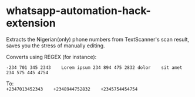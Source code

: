 # whatsapp-automation-hack-extension

<p>Extracts the Nigerian(only) phone numbers from TextScanner's scan result, saves you the stress of manually editing.</p>

Converts using REGEX (for instance):

`-234 701 345 2343   
Lorem ipsum 234 894 475 2832 dolor   
sit amet 234 575 445 4754`   

To:     
`+2347013452343   
+2348944752832   
+2345754454754`   